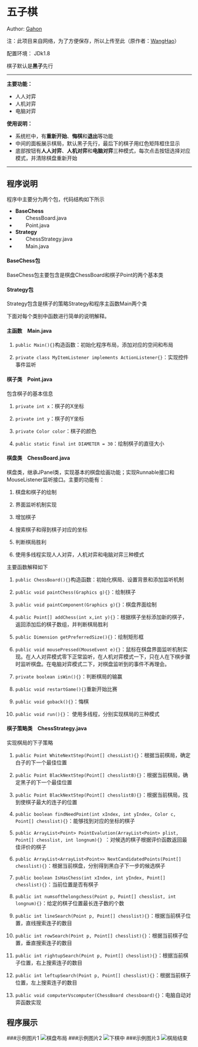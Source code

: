 # 五子棋 


Author: [Gahon](https://github.com/Gahon1995)

注：此项目来自网络，为了方便保存，所以上传至此（原作者：[WangHao](https://github.com/wanghao2020/FiveChess)）

配置环境： JDk1.8

棋子默认是**黑子**先行

----------

**主要功能：**

- 人人对弈
- 人机对弈
- 电脑对弈 

**使用说明：**

- 系统栏中，有**重新开始**、**悔棋**和**退出**等功能
- 中间的面板展示棋局，默认黑子先行，最后下的棋子用红色矩阵框住显示
- 底部按钮有**人人对弈**、**人机对弈**和**电脑对弈**三种模式，每次点击按钮选择对应模式，并清除棋盘重新开始


----------

## 程序说明


程序中主要分为两个包，代码结构如下所示

- **BaseChess**
- 　　ChessBoard.java
- 　　Point.java
- **Strategy**
- 　　ChessStrategy.java
- 　　Main.java

#### BaseChess包
BaseChess包主要包含是棋盘ChessBoard和棋子Point的两个基本类

#### Strategy包
Strategy包含是棋子的策略Strategy和程序主函数Main两个类

下面对每个类别中函数进行简单的说明解释。

#### 主函数　Main.java

1. `public Main(){}`构造函数：初始化程序布局，添加对应的空间和布局

2. `private class MyItemListener implements ActionListener{}`：实现控件事件监听


#### 棋子类　Point.java

包含棋子的基本信息

1. `private int x`：棋子的X坐标


2. `private int y`：棋子的Y坐标


3. `private Color color`：棋子的颜色


4. `public static final int DIAMETER = 30`：绘制棋子的直径大小

#### 棋盘类　ChessBoard.java
棋盘类，继承JPanel类，实现基本的棋盘绘画功能；实现Runnable接口和MouseListener监听接口。主要的功能有：

1. 棋盘和棋子的绘制


2. 界面监听机制实现


3. 增加棋子


4. 搜索棋子和得到棋子对应的坐标


5. 判断棋局胜利


6. 使用多线程实现人人对弈，人机对弈和电脑对弈三种模式

主要函数解释如下

1. `public ChessBoard(){}`构造函数：初始化棋局、设置背景和添加监听机制

2. `public void paintChess(Graphics g){}`：绘制棋子

3. `public void paintComponent(Graphics g){}`：棋盘界面绘制

4. `public Point[] addChess(int x,int y){}`：根据棋子坐标添加新的棋子，返回添加后的棋子数组，并判断棋局胜利

5. `public Dimension getPreferredSize(){}`：绘制矩形框


6. `public void mousePressed(MouseEvent e){}`：鼠标在棋盘界面监听机制实现。在人人对弈模式零下正常监听，在人机对弈模式一下，只在人在下棋步骤时监听棋盘。在电脑对弈模式二下，对棋盘监听到的事件不再理会。


7. `private boolean isWin(){}`：判断棋局的输赢


8. `public void restartGame(){}`重新开始比赛


9. `public void goback(){}`：悔棋


10. `public void run(){}`： 使用多线程，分别实现棋局的三种模式

#### 棋子策略类　ChessStrategy.java
实现棋局的下子策略

1. `public Point WhiteNextStep(Point[] chessList){}`：根据当前棋局，确定白子的下一个最佳位置

2. `public Point BlackNextStep(Point[] chesslistB){}`：根据当前棋局，确定黑子的下一个最佳位置

3. `public Point BlackNextStep(Point[] chesslistB){}`：根据当前棋局，找到使棋子最大的连子的位置

4. `public boolean findNeedPoint(int xIndex, int yIndex, Color c, Point[] chesslist){}`：能够找到对应的坐标的棋子

5. `public ArrayList<Point> PointEvalution(ArrayList<Point> plist, Point[] chesslist, int longnum){} `：对候选的棋子根据评价函数返回最佳评价的棋子

6. `public ArrayList<ArrayList<Point>> NextCandidatedPoints(Point[] chesslist){}`：根据当前棋盘，分别得到黑白子下一步的候选棋子

7. `public boolean IsHasChess(int xIndex, int yIndex, Point[] chesslist){}`：当前位置是否有棋子

8. `public int numsofthelongchess(Point p, Point[] chesslist, int longnum){}`：给定的棋子位置最长连子数的个数

9. `public int lineSearch(Point p, Point[] chesslist){}`：根据当前棋子位置，直线搜索连子的数目

10. `public int rowSearch(Point p, Point[] chesslist){}`：根据当前棋子位置，垂直搜索连子的数目

11. `public int rightupSearch(Point p, Point[] chesslist){}`：根据当前棋子位置，右上搜索连子的数目

12. `public int leftupSearch(Point p, Point[] chesslist){}`：根据当前棋子位置，左上搜索连子的数目

13. `public void computerVscomputer(ChessBoard chessboard){}`：电脑自动对弈函数实现

## 程序展示
###示例图片1
![棋盘布局](http://b.hiphotos.baidu.com/image/pic/item/cc11728b4710b91219613360c4fdfc0393452288.jpg)
###示例图片2 
![下棋中](http://c.hiphotos.baidu.com/image/pic/item/0e2442a7d933c89523c35ce5d61373f0830200eb.jpg)
###示例图片3
![棋局结束](http://a.hiphotos.baidu.com/image/pic/item/4a36acaf2edda3ccfccd7cbe06e93901213f9207.jpg)


